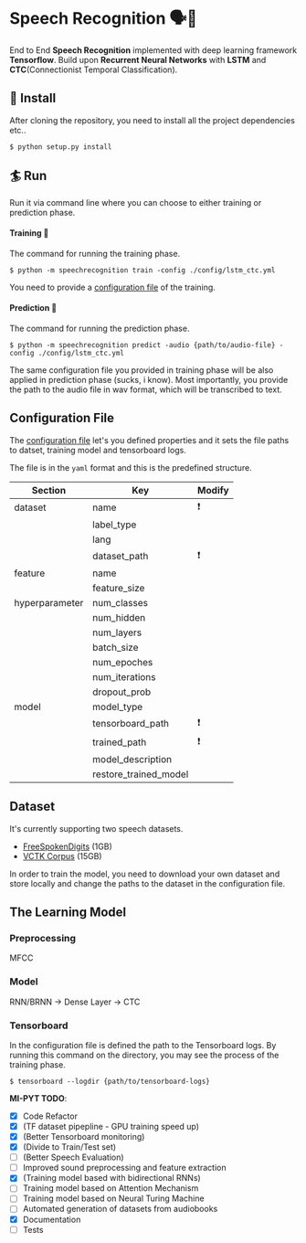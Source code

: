 # Speech Recognition 🗣📝

End to End **Speech Recognition** implemented with deep learning framework **Tensorflow**.
Build upon **Recurrent Neural Networks** with **LSTM** and **CTC**(Connectionist Temporal Classification).

## 🔨 Install

After cloning the repository, you need to install all the project dependencies etc..

```
$ python setup.py install
```

## 🏄‍ Run

Run it via command line where you can choose to either training or prediction phase.

#### Training 💪

The command for running the training phase.

```
$ python -m speechrecognition train -config ./config/lstm_ctc.yml
```

You need to provide a [configuration file](https://github.com/wan87/speech-recognition/blob/master/config/lstm_ctc.yml) of the training.

#### Prediction 🤔

The command for running the prediction phase.

```
$ python -m speechrecognition predict -audio {path/to/audio-file} -config ./config/lstm_ctc.yml
```

The same configuration file you provided in training phase will be also applied in prediction phase (sucks, i know).
Most importantly, you provide the path to the audio file in wav format, which will be transcribed to text.

## Configuration File

The [configuration file](https://github.com/wan87/speech-recognition/blob/master/config/lstm_ctc.yml)
let's you defined properties and it sets the file paths to datset, training model and tensorboard logs.

The file is in the `yaml` format and this is the predefined structure.

| Section        | Key                   | Modify |
| -------------- | --------------------- | ------ |
| dataset        | name                  | ❗️    |
|                | label_type            |        |
|                | lang                  |        |
|                | dataset_path          | ❗️    |
| feature        | name                  |        |
|                | feature_size          | ️      |
| hyperparameter | num_classes           |        |
|                | num_hidden            |        |
|                | num_layers            |        |
|                | batch_size            |        |
|                | num_epoches           |        |
|                | num_iterations        |        |
|                | dropout_prob          |        |
| model          | model_type            |        |
|                | tensorboard_path      | ❗️    |
|                | trained_path          | ❗️    |
|                | model_description     |        |
|                | restore_trained_model |        |

## Dataset

It's currently supporting two speech datasets.

- [FreeSpokenDigits](https://github.com/Jakobovski/free-spoken-digit-dataset) (1GB)
- [VCTK Corpus](https://homepages.inf.ed.ac.uk/jyamagis/page3/page58/page58.html) (15GB)

In order to train the model, you need to download your own dataset and store locally and
change the paths to the dataset in the configuration file.

## The Learning Model

### Preprocessing

MFCC

### Model

RNN/BRNN -> Dense Layer -> CTC

### Tensorboard

In the configuration file is defined the path to the Tensorboard logs.
By running this command on the directory, you may see the process of the training phase.

```
$ tensorboard --logdir {path/to/tensorboard-logs}
```

**MI-PYT TODO**:

- [x] Code Refactor
- [x] (TF dataset pipepline - GPU training speed up)
- [x] (Better Tensorboard monitoring)
- [x] (Divide to Train/Test set)
- [ ] (Better Speech Evaluation)
- [ ] Improved sound preprocessing and feature extraction
- [x] (Training model based with bidirectional RNNs)
- [ ] Training model based on Attention Mechanism
- [ ] Training model based on Neural Turing Machine
- [ ] Automated generation of datasets from audiobooks
- [x] Documentation
- [ ] Tests
